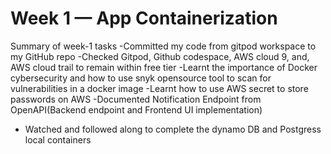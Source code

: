# Week 1 — App Containerization

Summary of week-1 tasks
-Committed my code from gitpod workspace to my GitHub repo
-Checked Gitpod, Github codespace, AWS cloud 9, and, AWS cloud trail to remain within free tier
-Learnt the importance of Docker cybersecurity and how to use snyk opensource tool to scan for vulnerabilities in a docker image
-Learnt how to use AWS secret to store passwords on AWS
-Documented Notification Endpoint from OpenAPI(Backend endpoint and Frontend UI implementation)
- Watched and followed along to complete the dynamo DB and Postgress local containers
